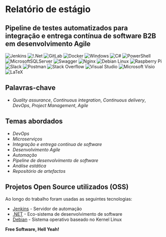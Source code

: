 # **Relatório de estágio**
## Pipeline de testes automatizados para integração e entrega contínua de software B2B em desenvolvimento Agile

![Jenkins](https://img.shields.io/badge/Jenkins-%232C5263.svg) ![!.Net](https://img.shields.io/badge/.NET-5C2D91) ![GitLab](https://img.shields.io/badge/GitLab-%23181717.svg) ![Docker](https://img.shields.io/badge/Docker-%230db7ed.svg) ![Windows](https://img.shields.io/badge/Windows-0078D6) ![C#](https://img.shields.io/badge/c%23-%23239120.svg) ![PowerShell](https://img.shields.io/badge/PowerShell-%235391FE.svg) ![MicrosoftSQLServer](https://img.shields.io/badge/Microsoft%20SQL%20Sever-CC2927) ![Swagger](https://img.shields.io/badge/-Swagger-%23Clojure&logo=swagger&logoColor=white) ![Nginx](https://img.shields.io/badge/Nginx-%23009639.svg) ![Debian Linux](https://img.shields.io/badge/Debian-D70A53) ![Raspberry Pi](https://img.shields.io/badge/-RaspberryPi-C51A4A) ![Slack](https://img.shields.io/badge/Slack-4A154B) ![Postman](https://img.shields.io/badge/Postman-FF6C37) ![Stack Overflow](https://img.shields.io/badge/-Stackoverflow-FE7A16) ![Visual Studio](https://img.shields.io/badge/Visual%20Studio-5C2D91.svg) ![Microsoft Visio ](https://img.shields.io/badge/Microsoft_Visio-3955A3) ![LaTeX](https://img.shields.io/badge/LaTeX-%23008080.svg)

## Palavras-chave

- _Quality assurance_, _Continuous integration_, _Continuous delivery_, _DevOps_, _Project Management_, _Agile_

## Temas abordados

- _DevOps_
- _Microserviços_
- _Integração e entrega contínua de software_
- _Desenvolvimento Agile_
- _Automação_
- _Pipeline de desenvolvimento de software_
- _Análise estática_
- _Repositório de artefactos_

## Projetos Open Source utilizados (OSS)

Ao longo do trabalho foram usadas as seguintes tecnologias:

- [Jenkins] - Servidor de automação 
- [.NET] - Eco-sistema de desenvolvimento de software
- [Debian] - Sistema operativo baseado no Kernel Linux

**Free Software, Hell Yeah!**

[//]: # (These are reference links used in the body of this note and get stripped out when the markdown processor does its job. There is no need to format nicely because it shouldn't be seen. Thanks SO - http://stackoverflow.com/questions/4823468/store-comments-in-markdown-syntax)

   [Jenkins]: <https://www.jenkins.io/>
   [.NET]: <https://dotnet.microsoft.com/en-us/>
   [Debian]: <https://www.debian.org/>
